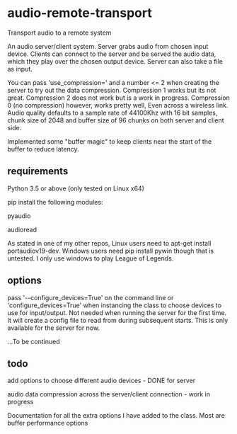 # audio-remote-transport
Transport audio to a remote system

An audio server/client system. Server grabs audio from chosen input device. Clients can connect to the server and be served the audio data, which they play over the chosen output device. Server can also take a file as input.

You can pass 'use_compression=' and a number <= 2 when creating the server to try out the data compression. Compression 1 works but its not great. Compression 2 does not work but is a work in progress. Compression 0 (no compression) however, works pretty well, Even across a wireless link. Audio quality defaults to a sample rate of 44100Khz with 16 bit samples, chunk size of 2048 and buffer size of 96 chunks on both server and client side.

Implemented some "buffer magic" to keep clients near the start of the buffer to reduce latency.

## requirements
Python 3.5 or above (only tested on Linux x64)

pip install the following modules:

pyaudio

audioread

As stated in one of my other repos, Linux users need to apt-get install portaudiov19-dev. Windows users need pip install pywin though that is untested. I only use windows to play League of Legends.

## options
pass '--configure_devices=True' on the command line or 'configure_devices=True' when instancing the class to choose devices to use for input/output. Not needed when running the server for the first time. It will create a config file to read from during subsequent starts. This is only available for the server for now.

...To be continued
## todo
add options to choose different audio devices - DONE for server

audio data compression across the server/client connection - work in progress

Documentation for all the extra options I have added to the class. Most are buffer performance options
